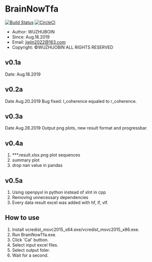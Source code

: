 # BrainNowTfa

[![Build Status](https://travis-ci.org/wuzhuobin/BrainNowTfa.svg?branch=master)](https://travis-ci.org/wuzhuobin/BrainNowTfa)
[![CircleCI](https://circleci.com/gh/wuzhuobin/BrainNowTfa.svg?style=svg)](https://circleci.com/gh/wuzhuobin/BrainNowTfa)

* Author: WUZHUBOIN
* Since: Aug.18.2019
* Email: jiejin2022@163.com
* Copyright: &copy;WUZHUOBIN ALL RIGHTS RESERVED


## v0.1a
   Date: Aug.18.2019

## v0.2a
   Date Aug.20.2019
   Bug fixed: l_coherence equaled to r_coherence.

## v0.3a
  Date Aug.28.2019
  Output png plots, new result format and progressbar.

## v0.4a
  1. ***.result.xlsx.png plot sequences
  2. summary plot
  3. drop nan value in pandas

## v0.5a
  1. Using openpyxl in python instead of xlnt in cpp
  2. Removing unnecessary dependencies
  3. Every data result excel was added with hf, lf, vlf.

## How to use
1. Install vcredist_msvc2015_x64.exe/vcredist_msvc2015_x86.exe.
2. Run BrainNowTfa.exe.
3. Click 'Cal' buttion.
4. Select input excel files.
5. Select output foler.
6. Wait for a second.
